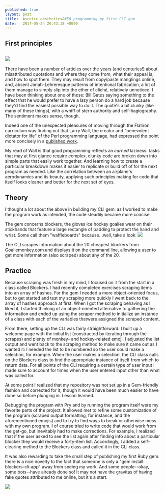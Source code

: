 ```yaml
---
published: true
layout: post
title:  Ascetic aesthetics&#58 programming my first CLI gem
date:   2017-05-24 20:43:18 +0000
---
```



## First principles
## ![](http://i.imgur.com/gtNkMRf.jpg)

There have been a [number](https://www.theatlantic.com/national/archive/2011/05/anatomy-of-a-fake-quotation/238257/) of [articles](https://www.nytimes.com/2017/02/15/opinion/can-you-spot-the-fake-quotation.html?_r=0) over the years (and centuries!) about misattributed quotations and where they come from, what their appeal is, and how to spot them. They may result from copy/paste manglings online, and, absent Jonah-Lehreresque patterns of intentional fabrication, a lot of them manage to simply slip into the ether of cliché, relatively unnoticed. I have been thinking about one of those: Bill Gates saying something to the effect that he would prefer to have a lazy person do a hard job because they'd find the easiest possible way to do it. The quote's a bit clunky (like many of these things), with a whiff of stern authority and self-hagiography. The sentiment makes sense, though.

Indeed one of the unexpected pleasures of moving through the Flatiron curriculum was finding out that Larry Wall, the creator and "benevolent dictator for life" of the Perl programming language, had expressed the point more concisely in a [published work](https://books.google.com/books?id=ezqe1hh91q4C&q=laziness#v=snippet&q=laziness&f=false).

My read of Wall is that good programming reflects an *earned* laziness: tasks that may at first glance require complex, clunky code are broken down into simple parts that easily work together. And learning how to create a particular breakdown makes it easier to replicate or build off of for the next program as needed. Like the correlation between an airplane's aerodynamics and its beauty, applying such principles making for code that itself looks cleaner and better for the next set of eyes. 

## Theory

I thought a lot about the above in building my CLI gem: as I worked to make the program work as intended, the code steadily became more concise.

The gem concerns blockers, the gloves ice hockey goalies wear on their stickhands that feature a large rectangle of padding to protect the hand and wrist. Some call them "waffleboards" because...well, take a look:
![](http://cdn.bleacherreport.net/images_root/slides/photos/000/164/655/astrom_display_image.jpg?1267150359)

The CLI scrapes information about the 20 cheapest blockers from Goaliemonkey.com and displays it on the command line, allowing a user to get more information (also scraped) about any of the 20.

## Practice

Because scraping was fresh in my mind, I focused on it from the start in a class called Blockers. I had recently completed exercises scraping items into an array of hashes. For the gem I needed a more object-oriented focus, but to get started and test my scraping more quickly I went back to the array of hashes approach at first. When I got the scraping behaving as I liked it, I started thinking of an object-oriented alternative to gathering the information and ended up using the scraper method to initialize an instance of a class with each of the variables thatwere assigned the scraped content.

From there, setting up the CLI was fairly straightforward: I built up a welcome page with the initial list (constructed by iterating through the scrapes) and plenty of monkey- and hockey-related emoji. I adjusted the list output and went back to the scraping method to make sure it came out as I wanted it: I needed the list to be numbered so the user could make a selection, for example. When the user makes a selection, the CLI class calls on the Blockers class to find the appropriate instance of itself from which to return data. For all points of the CLI requiring a certain type of user input I made sure to account for times when the user entered input other than what was called for.

At some point I realized that my repository was not set up in a Gem-friendly fashion and corrected for it, though it would have been much easier to have done so before plunging in. Lesson learned.

Debugging the program with Pry and by running the program itself were my favorite parts of the project. It allowed met to refine some customization of the program (scraped output formatting, for instance, and the aforementioned emojis) and to try to find ways to break or otherwise mess with my own program. I of course tried to write code that would work from the get-go, but inevitably had to make corrections. For example, I realized that if the user asked to see the list again after finding info about a particular blocker they would receive a forty-item list. Accordingly, I added a self-clearing method to the Blockers class and called it in the CLI class.

It was also rewarding to take the small step of publishing my first Ruby gem: there is a nice novelty to the fact that someone is only a "gem install blockers-cli-app" away from seeing my work. And some people--okay, some bots--have already done so! It may not have the gravitas of having fake quotes attributed to me online, but it's a start.

![](https://4.bp.blogspot.com/--pZD_9jGSKg/WC3Z7TErP7I/AAAAAAABK_k/8FwPECq1OpMwCtmn1v3yxzCIzwGtYFtFwCLcB/s1600/y-foil.jpg)



